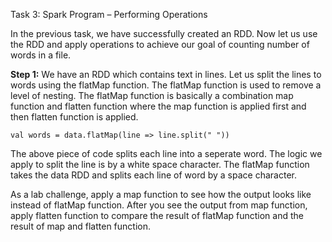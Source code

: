 
Task 3: Spark Program – Performing Operations


In the previous task, we have successfully created an RDD. Now let us use the RDD and apply operations to achieve our goal of counting number of words in a file.

**Step 1:** We have an RDD which contains text in lines. Let us split the lines to words using the flatMap function. The flatMap function is used to remove a level of nesting. The flatMap function is basically a combination map function and flatten function where the map function is applied first and then flatten function is applied.

```
val words = data.flatMap(line => line.split(" "))
```

The above piece of code splits each line into a seperate word. The logic we apply to split the line is by a white space character. The flatMap function takes the data RDD and splits each line of word by a space character.

As a lab challenge, apply a map function to see how the output looks like instead of flatMap function. After you see the output from map function, apply flatten function to compare the result of flatMap function and the result of map and flatten function.
